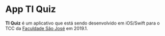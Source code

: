 # App TI Quiz

__TI Quiz__ é um aplicativo que está sendo desenvolvido em iOS/Swift para o TCC da [Faculdade São José](http://www.saojose.br/) em 2019.1.
